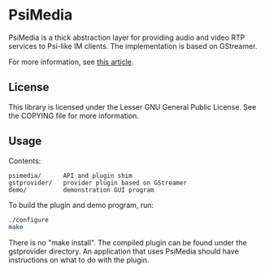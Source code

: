 # PsiMedia

PsiMedia is a thick abstraction layer for providing audio and video RTP services to Psi-like IM clients. The implementation is based on GStreamer.

For more information, see [this article](http://jblog.andbit.net/2008/07/03/introducing-psimedia/).

## License

This library is licensed under the Lesser GNU General Public License. See the COPYING file for more information.

## Usage

Contents:

```
psimedia/      API and plugin shim
gstprovider/   provider plugin based on GStreamer
demo/          demonstration GUI program
```

To build the plugin and demo program, run:

```sh
./configure
make
```

There is no "make install".  The compiled plugin can be found under the gstprovider directory. An application that uses PsiMedia should have instructions on what to do with the plugin.
